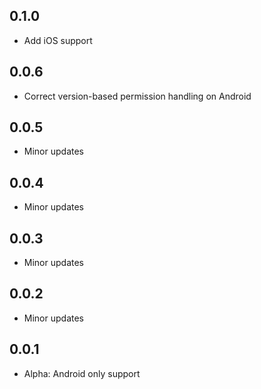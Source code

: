 ## 0.1.0

* Add iOS support

## 0.0.6

* Correct version-based permission handling on Android

## 0.0.5

* Minor updates

## 0.0.4

* Minor updates

## 0.0.3

* Minor updates

## 0.0.2

* Minor updates


## 0.0.1

* Alpha: Android only support
